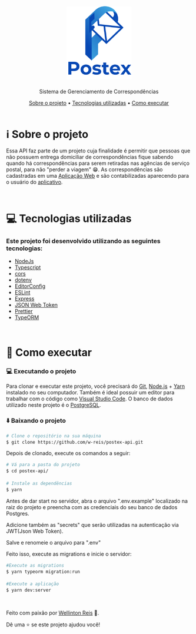 <h1 align="center">
    <img src="https://raw.githubusercontent.com/w-reis/postex-mobile/main/.github/logo.png" width="175">
</h1>
<p align="center">
  Sistema de Gerenciamento de Correspondências
</p>

<div align="center">
  <a href="#information_source-sobre-o-projeto">Sobre o projeto</a> •
  <a href="#computer-tecnologias-utilizadas">Tecnologias utilizadas</a> •
  <a href="#rocket-como-executar">Como executar</a>
</div>

<br>

# :information_source: Sobre o projeto

Essa API faz parte de um projeto cuja finalidade é permitir que pessoas que não possuem entrega domiciliar de correspondências fique sabendo quando há correspondências para serem retiradas nas agências de serviço postal, para não "perder a viagem" 😁. As correspondências são cadastradas em uma [Aplicação Web](https://github.com/w-reis/postex-front-end) e são contabilizadas aparecendo para o usuário do [aplicativo](https://github.com/w-reis/postex-mobile).

<br>

# :computer: Tecnologias utilizadas

### Este projeto foi desenvolvido utilizando as seguintes tecnologias:

- [NodeJs](https://nodejs.org/en/docs/)
- [Typescript](https://www.typescriptlang.org/)
- [cors](https://expressjs.com/en/resources/middleware/cors.html)
- [dotenv](https://www.npmjs.com/package/dotenv)
- [EditorConfig](https://editorconfig.org/)
- [ESLint](https://eslint.org/)
- [Express](https://expressjs.com/pt-br/)
- [JSON Web Token](https://jwt.io/)
- [Prettier](https://prettier.io/)
- [TypeORM](https://typeorm.io/)

<br>

# :rocket: Como executar

### :computer: Executando o projeto

  Para clonar e executar este projeto, você precisará do [Git](https://git-scm.com), [Node.js](https://nodejs.org) + [Yarn](https://yarnpkg.com) instalado no seu computador. Também é ideal possuir um editor para trabalhar com o código como [Visual Studio Code](https://code.visualstudio.com/).
O banco de dados utilizado neste projeto é o [PostgreSQL](https://www.postgresql.org/).
<br />

### :arrow_down: Baixando o projeto  

```bash
# Clone o repositório na sua máquina
$ git clone https://github.com/w-reis/postex-api.git
```
Depois de clonado, execute os comandos a seguir:

```bash
# Vá para a pasta do projeto
$ cd postex-api/

# Instale as dependências
$ yarn

```

<p>Antes de dar start no servidor, abra o arquivo ".env.example" localizado na raiz do projeto e preencha com as credenciais do seu banco de dados Postgres.</p>
<p> Adicione também as "secrets" que serão utilizadas na autenticação via JWT(Json Web Token). </p>
<p> Salve e renomeie o arquivo para ".env" </p>
<p>Feito isso, execute as migrations e inicie o servidor:</p>

```bash
#Execute as migrations
$ yarn typeorm migration:run

#Execute a aplicação
$ yarn dev:server
```

<br>

Feito com paixão por [Wellinton Reis](https://github.com/w-reis) 🚀.

Dê uma ⭐️ se este projeto ajudou você!
